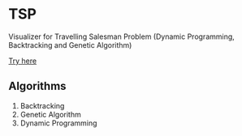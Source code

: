 # TSP
 Visualizer  for Travelling Salesman Problem (Dynamic Programming, Backtracking and Genetic Algorithm)

[Try here](https://lafifii.github.io/TSP/)

## Algorithms
1. Backtracking 
2. Genetic Algorithm
3. Dynamic Programming 

